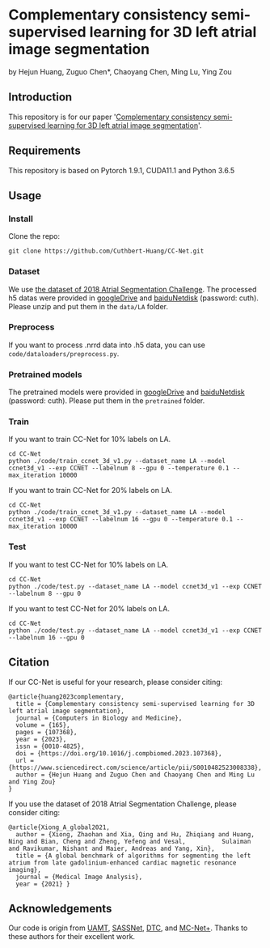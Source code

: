 # Complementary consistency semi-supervised learning for 3D left atrial image segmentation
by Hejun Huang, Zuguo Chen*, Chaoyang Chen, Ming Lu, Ying Zou
## Introduction
This repository is for our paper '[Complementary consistency semi-supervised learning for 3D left atrial image segmentation](https://www.sciencedirect.com/science/article/pii/S0010482523008338)'.
## Requirements
This repository is based on Pytorch 1.9.1, CUDA11.1 and Python 3.6.5
## Usage
### Install
Clone the repo:
```shell
git clone https://github.com/Cuthbert-Huang/CC-Net.git 
```
### Dataset
We use [the dataset of 2018 Atrial Segmentation Challenge](http://atriaseg2018.cardiacatlas.org/). The processed h5 datas were provided in [googleDrive](https://drive.google.com/drive/folders/15Z2gmJCZuLbOYjX5RIlmpAxZYKMib1kI?usp=sharing) and [baiduNetdisk](https://pan.baidu.com/s/1WN4DKsrx-830KcT89pWiLg) (password: cuth). Please unzip and put them in the `data/LA` folder.
### Preprocess
If you want to process .nrrd data into .h5 data, you can use `code/dataloaders/preprocess.py`.
### Pretrained models
The pretrained models were provided in [googleDrive](https://drive.google.com/drive/folders/19qymbWUnjcBT_Cu3SmvmBhKAnRSKyq1i?usp=sharing) and [baiduNetdisk](https://pan.baidu.com/s/1LK42sJSJTMrgBG6JdqND5Q) (password: cuth).
Please put them in the `pretrained` folder.
### Train
If you want to train CC-Net for 10% labels on LA.
```shell
cd CC-Net
python ./code/train_ccnet_3d_v1.py --dataset_name LA --model ccnet3d_v1 --exp CCNET --labelnum 8 --gpu 0 --temperature 0.1 --max_iteration 10000
```
If you want to train CC-Net for 20% labels on LA.
```shell
cd CC-Net
python ./code/train_ccnet_3d_v1.py --dataset_name LA --model ccnet3d_v1 --exp CCNET --labelnum 16 --gpu 0 --temperature 0.1 --max_iteration 10000
```
### Test
If you want to test CC-Net for 10% labels on LA.
```shell
cd CC-Net
python ./code/test.py --dataset_name LA --model ccnet3d_v1 --exp CCNET --labelnum 8 --gpu 0
```
If you want to test CC-Net for 20% labels on LA.
```shell
cd CC-Net
python ./code/test.py --dataset_name LA --model ccnet3d_v1 --exp CCNET --labelnum 16 --gpu 0
```
## Citation
If our CC-Net is useful for your research, please consider citing:
```
@article{huang2023complementary,
  title = {Complementary consistency semi-supervised learning for 3D left atrial image segmentation},
  journal = {Computers in Biology and Medicine},
  volume = {165},
  pages = {107368},
  year = {2023},
  issn = {0010-4825},
  doi = {https://doi.org/10.1016/j.compbiomed.2023.107368},
  url = {https://www.sciencedirect.com/science/article/pii/S0010482523008338},
  author = {Hejun Huang and Zuguo Chen and Chaoyang Chen and Ming Lu and Ying Zou}
}
```
If you use the dataset of 2018 Atrial Segmentation Challenge, please consider citing:
```
@article{Xiong_A_global2021,
  author = {Xiong, Zhaohan and Xia, Qing and Hu, Zhiqiang and Huang, Ning and Bian, Cheng and Zheng, Yefeng and Vesal,          Sulaiman and Ravikumar, Nishant and Maier, Andreas and Yang, Xin},
  title = {A global benchmark of algorithms for segmenting the left atrium from late gadolinium-enhanced cardiac magnetic resonance imaging},
  journal = {Medical Image Analysis},
  year = {2021} }
```
## Acknowledgements
Our code is origin from [UAMT](https://github.com/yulequan/UA-MT), [SASSNet](https://github.com/kleinzcy/SASSnet), [DTC](https://github.com/HiLab-git/DTC), and [MC-Net+](https://github.com/ycwu1997/MC-Net). Thanks to these authors for their excellent work.
